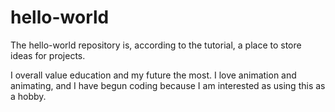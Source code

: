 # hello-world
The hello-world repository is, according to the tutorial, a place to store ideas for projects.

I overall value education and my future the most. I love animation and animating, and I have begun coding because I am interested as using this as a hobby.
